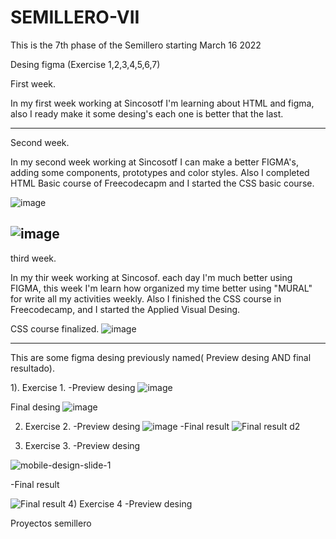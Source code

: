 # SEMILLERO-VII


This is the 7th phase of the Semillero starting March 16 2022

Desing figma (Exercise 1,2,3,4,5,6,7)

First week.

In my first week working at Sincosotf I'm learning about HTML and figma, also I ready make it some desing's each one is better that the last. 

-------------------------------------------------------------------------------------------------------------------------------------------------------------------

Second week.

In my second week working at Sincosotf I can make a better FIGMA's, adding some components, prototypes and color styles. Also I completed HTML Basic course of Freecodecapm and I started the CSS basic course.

![image](https://user-images.githubusercontent.com/101721369/159506143-4b909c13-7fc3-4d12-9a0a-1bc8f3bb0f72.png)

![image](https://user-images.githubusercontent.com/101721369/159506232-9f30b62b-5906-48f8-b571-f668b32ade47.png)
-------------------------------------------------------------------------------------------------------------------------------------------------------------------

third week.

In my thir week working at Sincosof. each day I'm much better using FIGMA, this week I'm learn how organized my time better using "MURAL" for write all my activities weekly. Also I finished the CSS course in Freecodecamp, and I started the Applied Visual Desing.

CSS course finalized.
![image](https://user-images.githubusercontent.com/101721369/159799185-3feee7d7-17f1-4e27-9e29-09d7856d7dd7.png)


-------------------------------------------------------------------------------------------------------------------------------------------------------------------
This are some figma desing previously named( Preview desing AND final resultado).

1). Exercise 1.
-Preview desing
![image](https://user-images.githubusercontent.com/101721369/159542980-49256f15-985f-40ec-a56f-d9895898928a.png)

Final desing
![image](https://user-images.githubusercontent.com/101721369/159542225-f66caeea-52a8-44b5-96c7-e84ad59a2508.png)

2) Exercise 2.
-Preview desing
![image](https://user-images.githubusercontent.com/101721369/159787308-46a00dac-dec8-4218-8ef1-9ad52ca325d4.png)
-Final result
![Final result d2](https://user-images.githubusercontent.com/101721369/159789818-6e04fe43-e44a-4301-8b7c-87c0871cc457.PNG)

3) Exercise 3.
-Preview desing

![mobile-design-slide-1](https://user-images.githubusercontent.com/101721369/159790418-274a2b6d-2978-425a-9a0b-8354053e2112.jpg)

-Final result

![Final result](https://user-images.githubusercontent.com/101721369/159790352-073d1c7d-2469-4629-8219-00f3283f0b12.PNG)
4) Exercise 4
-Preview desing






Proyectos semillero


